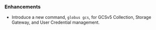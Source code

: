 ### Enhancements

* Introduce a new command, `globus gcs`, for GCSv5 Collection, Storage Gateway, and
  User Credential management.
